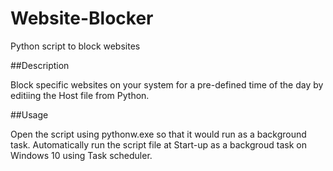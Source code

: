 # Website-Blocker
Python script to block websites

##Description

Block specific websites on your system for a pre-defined time of the day by editiing the Host file from Python. 


##Usage

Open the script using pythonw.exe so that it would run as a background task.
Automatically run the script file at Start-up as a backgroud task on Windows 10 using Task scheduler.
